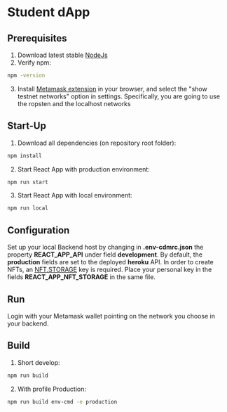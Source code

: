 # Student dApp #



## Prerequisites ##



1. Download latest stable [NodeJs](https://nodejs.org/it/)
2. Verify npm:
```bash
npm -version
```
3. Install [Metamask extension](https://chrome.google.com/webstore/detail/metamask/nkbihfbeogaeaoehlefnkodbefgpgknn) in your browser, and select the "show testnet networks" option in settings.
Specifically, you are going to use the ropsten and the localhost networks



## Start-Up ##



1. Download all dependencies (on repository root folder):
```bash
npm install
```
2. Start React App with production environment:
```bash
npm run start
```
3. Start React App with local environment:
```bash
npm run local
```




## Configuration ##



Set up your local Backend host by changing in **.env-cdmrc.json** the property **REACT_APP_API** under field **development**. By default, the **production** fields are set to the deployed **heroku** API.
In order to create NFTs, an [NFT.STORAGE](https://nft.storage/) key is required. Place your personal key in the fields **REACT_APP_NFT_STORAGE** in the same file.




## Run ##



Login with your Metamask wallet pointing on the network you choose in your backend.




## Build ##



1. Short develop:
```bash
npm run build
```
2. With profile Production:
```bash
npm run build env-cmd -e production
```